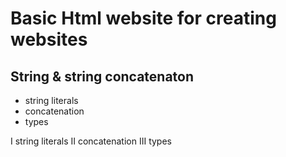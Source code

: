 # Basic Html website for creating websites

## String & string concatenaton
+ string literals
+ concatenation
+ types

I string literals
II concatenation
III types
